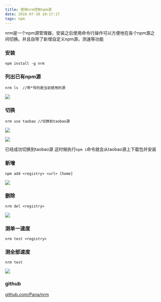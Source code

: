 ```yaml
---
title: 使用nrm控制npm源
date: 2016-07-30 10:17:17
tags: npm
---
```


nrm是一个npm源管理器，安装之后使用命令行操作可以方便地在各个npm源之间切换。并且自带了新增自定义npm源，测速等功能
<!-- more -->

### 安装
```
npm install -g nrm
```
### 列出已有npm源
```
nrm ls  //带*号的是当前使用的源
```
![](http://ob3wg7deo.bkt.clouddn.com/QQ20160730-1@2x.png)
### 切换
```
nrm use taobao //切换到taobao源
```
![](http://ob3wg7deo.bkt.clouddn.com/QQ20160730-2@2x.png)

![](http://ob3wg7deo.bkt.clouddn.com/QQ20160730-3@2x.png)

已经成功切换到taobao源 这时候执行`npm i`命令就会从taobao源上下载包并安装

### 新增
```
npm add <registry> <url> [home]
```

![](http://ob3wg7deo.bkt.clouddn.com/QQ20160730-4@2x.png)

### 删除
```
nrm del <registry>
```
![](http://ob3wg7deo.bkt.clouddn.com/QQ20160730-5@2x.png)

### 测单一速度
```
nrm test <registry>
```
### 测全部速度
```
nrm test
```
![](http://ob3wg7deo.bkt.clouddn.com/QQ20160730-6@2x.png)

### github
[github.com/Pana/nrm](github.com/Pana/nrm)
